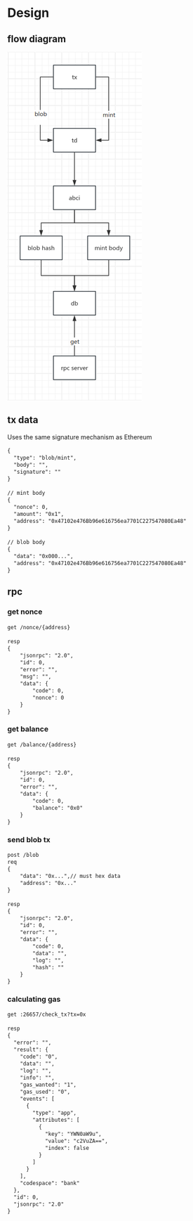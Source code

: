 # Design

## flow diagram

![](./flow_diagram.jpg)

## tx data
Uses the same signature mechanism as Ethereum

```jsonc
{
  "type": "blob/mint",
  "body": "",
  "signature": ""
}

// mint body
{
  "nonce": 0,
  "amount": "0x1",
  "address": "0x47102e476Bb96e616756ea7701C227547080Ea48"
}

// blob body
{
  "data": "0x000...",
  "address": "0x47102e476Bb96e616756ea7701C227547080Ea48"
}
```

## rpc 

### get nonce
```jsonc
get /nonce/{address}

resp
{
    "jsonrpc": "2.0",
    "id": 0,
    "error": "",
    "msg": "",
    "data": {
        "code": 0,
        "nonce": 0
    }
}
```

### get balance
```jsonc
get /balance/{address}

resp
{
    "jsonrpc": "2.0",
    "id": 0,
    "error": "",
    "data": {
        "code": 0,
        "balance": "0x0"
    }
}
```

### send blob tx
```jsonc
post /blob
req
{
    "data": "0x...",// must hex data
    "address": "0x..."
}

resp
{
    "jsonrpc": "2.0",
    "id": 0,
    "error": "",
    "data": {
        "code": 0,
        "data": "",
        "log": "",
        "hash": ""
    }
}

```

### calculating gas
```jsonc
get :26657/check_tx?tx=0x

resp
{
  "error": "",
  "result": {
    "code": "0",
    "data": "",
    "log": "",
    "info": "",
    "gas_wanted": "1",
    "gas_used": "0",
    "events": [
      {
        "type": "app",
        "attributes": [
          {
            "key": "YWN0aW9u",
            "value": "c2VuZA==",
            "index": false
          }
        ]
      }
    ],
    "codespace": "bank"
  },
  "id": 0,
  "jsonrpc": "2.0"
}
```